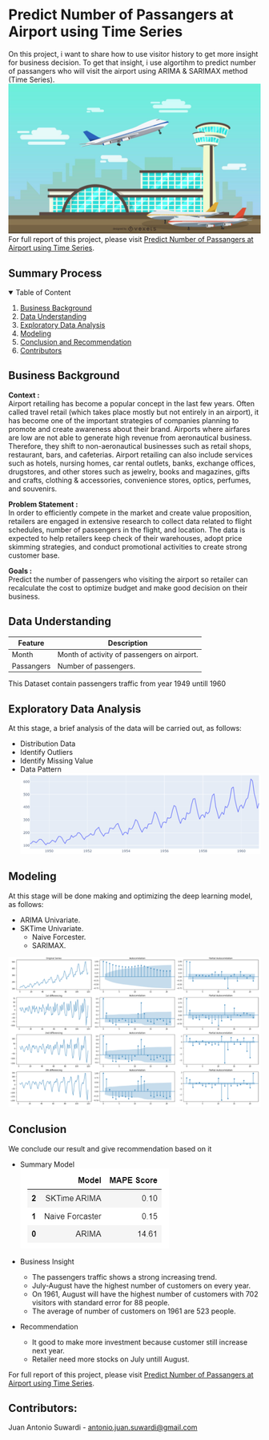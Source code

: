 # Predict Number of Passangers at Airport using Time Series

On this project, i want to share how to use visitor history to get more insight for business decision. To get that insight, i use algortihm to predict number of passangers who will visit the airport using ARIMA & SARIMAX method (Time Series).
![Airport](Image/cover.jpg)
<br>
For full report of this project, please visit <a href="https://github.com/Juantonios1/Predict-Number-of-Passangers-at-Airport-using-Time-Series/blob/main/Prediction%20Number%20of%20Passengers%20Ipynb/Air%20Passengers%20Analysis.ipynb">Predict Number of Passangers at Airport using Time Series</a>.

## Summary Process
<!-- TABLE OF CONTENTS -->
<details open="open">
  <summary>Table of Content</summary>
  <ol>
    <li><a href="#business-background">Business Background</a></li>
    <li><a href="#data-understanding">Data Understanding</a></li>
    <li><a href="#exploratory-data-analysis">Exploratory Data Analysis</a></li>
    <li><a href="#modeling">Modeling</a></li>
    <li><a href="#conclusion">Conclusion and Recommendation</a></li>
    <li><a href="#contributors">Contributors</a></li>
  </ol>
</details>

## Business Background
**Context :**  
Airport retailing has become a popular concept in the last few years. Often called travel retail (which takes place mostly but not entirely in an airport), it has become one of the important strategies of companies planning to promote and create awareness about their brand. Airports where airfares are low are not able to generate high revenue from aeronautical business. Therefore, they shift to non-aeronautical businesses such as retail shops, restaurant, bars, and cafeterias. Airport retailing can also include services such as hotels, nursing homes, car rental outlets, banks, exchange offices, drugstores, and other stores such as jewelry, books and magazines, gifts and crafts, clothing & accessories, convenience stores, optics, perfumes, and souvenirs.

**Problem Statement :**  
In order to efficiently compete in the market and create value proposition, retailers are engaged in extensive research to collect data related to flight schedules, number of passengers in the flight, and location. The data is expected to help retailers keep check of their warehouses, adopt price skimming strategies, and conduct promotional activities to create strong customer base.

**Goals :**  
Predict the number of passengers who visiting the airport so retailer can recalculate the cost to optimize budget and make good decision on their business.

## Data Understanding

| Feature      	     | Description                                                      |
|--------------------|------------------------------------------------------------------|
| Month        	     | Month of activity of passengers on airport.                      |
| Passangers         | Number of passengers.                          	                |

This Dataset contain passengers traffic from year 1949 untill 1960

## Exploratory Data Analysis
At this stage, a brief analysis of the data will be carried out, as follows:
* Distribution Data
* Identify Outliers
* Identify Missing Value
* Data Pattern
![Pattern](Image/pattern.png)

## Modeling
At this stage will be done making and optimizing the deep learning model, as follows:
* ARIMA Univariate.
* SKTime Univariate.
  * Naive Forcester.
  * SARIMAX.

![pdq](Image/arima.png)

## Conclusion 
We conclude our result and give recommendation based on it
* Summary Model <br>
![Model Summary](Image/summary.png)  <br>
* Business Insight
  * The passengers traffic shows a strong increasing trend.
  * July-August have the highest number of customers on every year.
  * On 1961, August will have the highest number of customers with 702 visitors with standard error for 88 people.
  * The average of number of customers on 1961 are 523 people.
  
* Recommendation
  * It good to make more investment because customer still increase next year.
  * Retailer need more stocks on July untill August.

For full report of this project, please visit <a href="https://github.com/Juantonios1/Predict-Number-of-Passangers-at-Airport-using-Time-Series/blob/main/Prediction%20Number%20of%20Passengers%20Ipynb/Air%20Passengers%20Analysis.ipynb">Predict Number of Passangers at Airport using Time Series</a>.

## Contributors:
Juan Antonio Suwardi - antonio.juan.suwardi@gmail.com  
